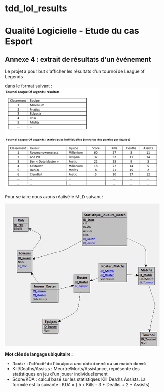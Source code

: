 # tdd_lol_results

# Qualité Logicielle - Etude du cas Esport

## Annexe 4 : extrait de résultats d’un événement

Le projet a pour but d'afficher les résultats d'un tournoi de League of Legends.

dans le format suivant : 
![Format de retour.](FormatRetour.png)

Pour se faire nous avons réalisé le MLD suivant :

![MLD.](MLD.png)

**Mot clés de langage ubiquitaire :**
- Roster : l'effectif de l'équipe a une date donné ou un match donné
- Kill/Deaths/Assists : Meurtre/Morts/Assistance, représente des statistiques en jeu d'un joueur individuellement
- Score/KDA : calcul basé sur les statistiques Kill Deaths Assists.
  La formule est la suivante : KDA = ( 5 x Kills - 3 * Deaths + 2 * Assists) 


